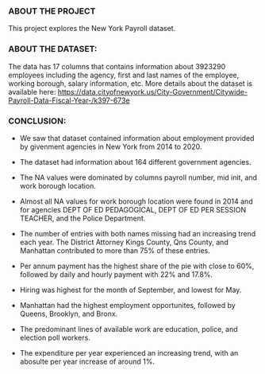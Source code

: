 ### ABOUT THE PROJECT

This project explores the New York Payroll dataset.

### ABOUT THE DATASET:

The data has 17 columns that contains information about 3923290 employees including the agency, first and last names of the employee, working borough, salary information, etc. More details about the dataset is available here: https://data.cityofnewyork.us/City-Government/Citywide-Payroll-Data-Fiscal-Year-/k397-673e


### CONCLUSION:

- We saw that dataset contained information about employment provided by givenment agencies in New York from 2014 to 2020.

- The dataset had information about 164 different government agencies.

- The NA values were dominated by columns payroll number, mid init, and work borough location.

- Almost all NA values for work borough location were found in 2014 and for agencies DEPT OF ED PEDAGOGICAL, DEPT OF ED PER SESSION TEACHER, and the Police Department.

- The number of entries with both names missing had an increasing trend each year. The District Attorney Kings County, Qns County, and Manhattan contributed to more than 75% of these entries.

- Per annum payment has the highest share of the pie with close to 60%, followed by daily and hourly payment with 22% and 17.8%.

- Hiring was highest for the month of September, and lowest for May.

- Manhattan had the highest employment opportunites, followed by Queens, Brooklyn, and Bronx.

- The predominant lines of available work are education, police, and election poll workers.

- The expenditure per year experienced an increasing trend, with an abosulte per year increase of around 1%.
